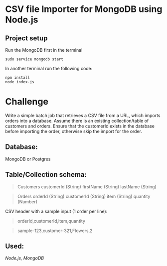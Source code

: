 # CSV file Importer for MongoDB using Node.js

## Project setup
Run the MongoDB first in the terminal
```
sudo service mongodb start
```
In another terminal run the following code:
```
npm install
node index.js
```


# Challenge
Write a simple batch job that retrieves a CSV file from a URL, which imports orders into a database. Assume there is an existing collection/table of customers and orders. Ensure that the customerId exists in the database before importing the order, otherwise skip the import for the order.

## Database:
MongoDB or Postgres

## Table/Collection schema:
> Customers customerId (String) firstName (String) lastName (String) 

> Orders orderId (String) customerId (String) item (String) quantity (Number)


CSV header with a sample input (1 order per line): 

> orderId,customerId,item,quantity 

> sample-123,customer-321,Flowers,2

## Used:
_Node.js, MongoDB_

